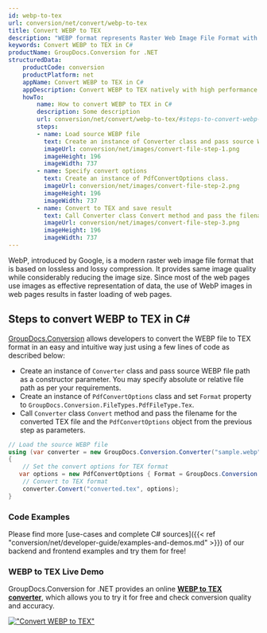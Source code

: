 ```yaml
---
id: webp-to-tex
url: conversion/net/convert/webp-to-tex
title: Convert WEBP to TEX
description: "WEBP format represents Raster Web Image File Format with .webp extension. Learn how to convert WEBP to TEX file programmatically in C# language using GroupDocs.Conversion for .NET library."
keywords: Convert WEBP to TEX in C#
productName: GroupDocs.Conversion for .NET
structuredData:
    productCode: conversion
    productPlatform: net
    appName: Convert WEBP to TEX in C#
    appDescription: Convert WEBP to TEX natively with high performance using C# language and server side GroupDocs.Conversion for .NET APIs, without the use of any software like Microsoft or Open Office.
    howTo:
        name: How to convert WEBP to TEX in C# 
        description: Some description
        url: conversion/net/convert/webp-to-tex/#steps-to-convert-webp-to-tex-in-c
        steps:
        - name: Load source WEBP file 
          text: Create an instance of Converter class and pass source WEBP file path as a constructor parameter. You may specify absolute or relative file path as per your requirements. 
          imageUrl: conversion/net/images/convert-file-step-1.png
          imageHeight: 196
          imageWidth: 737
        - name: Specify convert options 
          text: Create an instance of PdfConvertOptions class.
          imageUrl: conversion/net/images/convert-file-step-2.png
          imageHeight: 196
          imageWidth: 737
        - name: Convert to TEX and save result 
          text: Call Converter class Convert method and pass the filename for the converted HTML file and the PdfConvertOptions object from the previous step as parameters.
          imageUrl: conversion/net/images/convert-file-step-3.png
          imageHeight: 196
          imageWidth: 737
---
```


WebP, introduced by Google, is a modern raster web image file format that is based on lossless and lossy compression. It provides same image quality while considerably reducing the image size. Since most of the web pages use images as effective representation of data, the use of WebP images in web pages results in faster loading of web pages.

## Steps to convert WEBP to TEX in C#

[GroupDocs.Conversion](https://products.groupdocs.com/conversion/net) allows developers to convert the WEBP file to TEX format in an easy and intuitive way just using a few lines of code as described below:

* Create an instance of `Converter` class and pass source WEBP file path as a constructor parameter. You may specify absolute or relative file path as per your requirements. 
* Create an instance of `PdfConvertOptions` class and set `Format` property to `GroupDocs.Conversion.FileTypes.PdfFileType.Tex`.
* Call `Converter` class `Convert` method and pass the filename for the converted TEX file and the `PdfConvertOptions` object from the previous step as parameters.

```csharp
// Load the source WEBP file
using (var converter = new GroupDocs.Conversion.Converter("sample.webp"))
{
    // Set the convert options for TEX format
   var options = new PdfConvertOptions { Format = GroupDocs.Conversion.FileTypes.PdfFileType.Tex };
    // Convert to TEX format
    converter.Convert("converted.tex", options);
}
```

### Code Examples

Please find more [use-cases and complete C# sources]({{< ref "conversion/net/developer-guide/examples-and-demos.md" >}}) of our backend and frontend examples and try them for free!

### WEBP to TEX Live Demo

GroupDocs.Conversion for .NET provides an online [**WEBP to TEX converter**](https://products.groupdocs.app/conversion/webp-to-tex), which allows you to try it for free and check conversion quality and accuracy.

[!["Convert WEBP to TEX"](conversion/net/images/convert-to-tex/convert-webp-to-tex.png)](https://products.groupdocs.app/conversion/webp-to-tex)